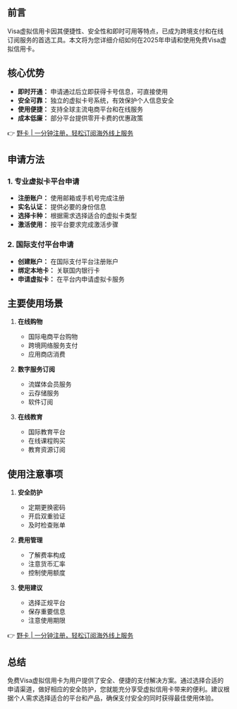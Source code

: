 ## 前言

Visa虚拟信用卡因其便捷性、安全性和即时可用等特点，已成为跨境支付和在线订阅服务的首选工具。本文将为您详细介绍如何在2025年申请和使用免费Visa虚拟信用卡。

## 核心优势

- **即时开通：** 申请通过后立即获得卡号信息，可直接使用
- **安全可靠：** 独立的虚拟卡号系统，有效保护个人信息安全
- **使用便捷：** 支持全球主流电商平台和在线服务
- **成本低廉：** 部分平台提供零开卡费的优惠政策

👉 [野卡 | 一分钟注册，轻松订阅海外线上服务](https://bit.ly/bewildcard)

## 申请方法

### 1. 专业虚拟卡平台申请

- **注册账户：** 使用邮箱或手机号完成注册
- **实名认证：** 提供必要的身份信息
- **选择卡种：** 根据需求选择适合的虚拟卡类型
- **激活使用：** 按平台要求完成激活步骤

### 2. 国际支付平台申请

- **创建账户：** 在国际支付平台注册账户
- **绑定本地卡：** 关联国内银行卡
- **申请虚拟卡：** 在平台内申请虚拟卡服务

## 主要使用场景

1. **在线购物**
   - 国际电商平台购物
   - 跨境网络服务支付
   - 应用商店消费

2. **数字服务订阅**
   - 流媒体会员服务
   - 云存储服务
   - 软件订阅

3. **在线教育**
   - 国际教育平台
   - 在线课程购买
   - 教育资源订阅

## 使用注意事项

1. **安全防护**
   - 定期更换密码
   - 开启双重验证
   - 及时检查账单

2. **费用管理**
   - 了解费率构成
   - 注意货币汇率
   - 控制使用额度

3. **使用建议**
   - 选择正规平台
   - 保存重要信息
   - 注意使用期限

👉 [野卡 | 一分钟注册，轻松订阅海外线上服务](https://bit.ly/bewildcard)

## 总结

免费Visa虚拟信用卡为用户提供了安全、便捷的支付解决方案。通过选择合适的申请渠道，做好相应的安全防护，您就能充分享受虚拟信用卡带来的便利。建议根据个人需求选择适合的平台和产品，确保支付安全的同时获得最佳使用体验。